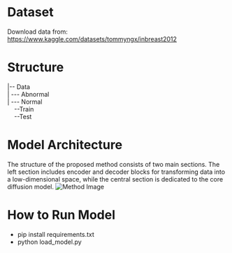 # Dataset
Download data from: https://www.kaggle.com/datasets/tommyngx/inbreast2012

# Structure  
|-- Data  
|&nbsp;--- Abnormal  
|&nbsp;--- Normal  
&nbsp;&nbsp;&nbsp;&nbsp;--Train  
&nbsp;&nbsp;&nbsp;&nbsp;--Test  

# Model Architecture
The structure of the proposed method consists of two main sections. The left section includes encoder and decoder blocks for transforming data into a low-dimensional space, while the central section is dedicated to the core diffusion model.
![Method Image](https://github.com/sohaibcs1/Anomaly_detection_breast_cancer/raw/main/method.png)


# How to Run Model
* pip install requirements.txt
* python load_model.py
  


